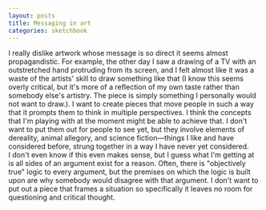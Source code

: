 ```yaml
---
layout: posts
title: Messaging in art
categories: sketchbook
---
```

I really dislike artwork whose message is so direct it seems almost propagandistic. For example, the other day I saw a drawing of a TV with an outstretched hand protruding from its screen, and I felt almost like it was a waste of the artists' skill to draw something like that (I know this seems overly critical, but it's more of a reflection of my own taste rather than somebody else's artistry. The piece is simply something I personally would not want to draw.). I want to create pieces that move people in such a way that it prompts them to think in multiple perspectives. I think the concepts that I'm playing with at the moment might be able to achieve that. I don't want to put them out for people to see yet, but they involve elements of dereality, animal allegory, and science fiction—things I like and have considered before, strung together in a way I have never yet considered.<br>
I don't even know if this even makes sense, but I guess what I'm getting at is all sides of an argument exist for a reason. Often, there is "objectively true" logic to every argument, but the premises on which the logic is built upon are why somebody would disagree with that argument. I don't want to put out a piece that frames a situation so specifically it leaves no room for questioning and critical thought.